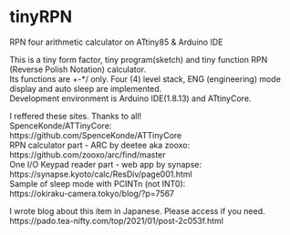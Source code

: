 # tinyRPN
RPN four arithmetic calculator on ATtiny85 & Arduino IDE
<p></p>
This is a tiny form factor, tiny program(sketch) and tiny function RPN (Reverse Polish Notation) calculator.<br />
Its functions are +-*/ only.  Four (4) level stack, ENG (engineering) mode display and auto sleep are implemented.<br />
Development environment is Arduino IDE(1.8.13) and ATtinyCore.<br />
<p></p>
I reffered these sites. Thanks to all!<br />
SpenceKonde/ATTinyCore:<br />
 https://github.com/SpenceKonde/ATTinyCore<br />
RPN calculator part - ARC by deetee aka zooxo:<br />
 https://github.com/zooxo/arc/find/master<br />
One I/O Keypad reader part - web app by synapse:<br />
 https://synapse.kyoto/calc/ResDiv/page001.html<br />
Sample of sleep mode with PCINTn (not INT0):<br />
 https://okiraku-camera.tokyo/blog/?p=7567<br />
<p></p>
I wrote blog about this item in Japanese.  Please access if you need.<br />
 https://pado.tea-nifty.com/top/2021/01/post-2c053f.html

